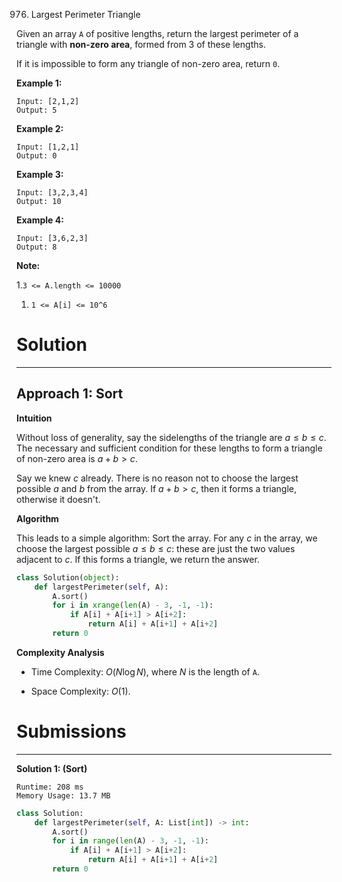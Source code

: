 976. Largest Perimeter Triangle

Given an array `A` of positive lengths, return the largest perimeter of a triangle with **non-zero area**, formed from 3 of these lengths.

If it is impossible to form any triangle of non-zero area, return `0`.

 

**Example 1:**
```
Input: [2,1,2]
Output: 5
```

**Example 2:**
```
Input: [1,2,1]
Output: 0
```

**Example 3:**
```
Input: [3,2,3,4]
Output: 10
```

**Example 4:**
```
Input: [3,6,2,3]
Output: 8
```

**Note:**

1.`3 <= A.length <= 10000`
1. `1 <= A[i] <= 10^6`

# Solution
---
## Approach 1: Sort
**Intuition**

Without loss of generality, say the sidelengths of the triangle are $a \leq b \leq c$. The necessary and sufficient condition for these lengths to form a triangle of non-zero area is $a + b > c$.

Say we knew $c$ already. There is no reason not to choose the largest possible $a$ and $b$ from the array. If $a + b > c$, then it forms a triangle, otherwise it doesn't.

**Algorithm**

This leads to a simple algorithm: Sort the array. For any $c$ in the array, we choose the largest possible $a \leq b \leq c$: these are just the two values adjacent to $c$. If this forms a triangle, we return the answer.

```python
class Solution(object):
    def largestPerimeter(self, A):
        A.sort()
        for i in xrange(len(A) - 3, -1, -1):
            if A[i] + A[i+1] > A[i+2]:
                return A[i] + A[i+1] + A[i+2]
        return 0
```

**Complexity Analysis**

* Time Complexity: $O(N \log N)$, where $N$ is the length of `A`.

* Space Complexity: $O(1)$.

# Submissions
---
**Solution 1: (Sort)**
```
Runtime: 208 ms
Memory Usage: 13.7 MB
```
```python
class Solution:
    def largestPerimeter(self, A: List[int]) -> int:
        A.sort()
        for i in range(len(A) - 3, -1, -1):
            if A[i] + A[i+1] > A[i+2]:
                return A[i] + A[i+1] + A[i+2]
        return 0
```